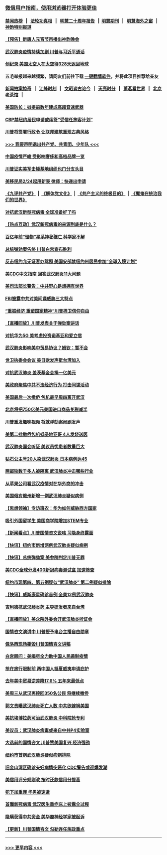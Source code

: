 ### [微信用户指南，使用浏览器打开体验更佳](https://github.com/gfw-breaker/banned-news1/blob/master/indexes/wechat-guide.md?t=0)
#### [禁闻热榜](热点新闻.md?t=0)  &nbsp;&nbsp;|&nbsp;&nbsp; [法轮功真相](https://github.com/gfw-breaker/truth/blob/master/README.md?t=0) &nbsp;&nbsp;|&nbsp;&nbsp; [明慧二十周年报告](https://github.com/gfw-breaker/mh-reports/blob/master/README.md?t=0) &nbsp;&nbsp;|&nbsp;&nbsp;[明慧期刊](https://github.com/gfw-breaker/mh-qikan) &nbsp;&nbsp;|&nbsp;&nbsp; [明慧海外之窗](https://github.com/gfw-breaker/mh-news/blob/master/README.md?t=0) &nbsp;&nbsp;|&nbsp;&nbsp; [神韵特别报道](https://github.com/gfw-breaker/mh-news/blob/master/shenyun.md?t=0)
#### [【预告】新唐人元宵节再播出神韵晚会](../pages/nsc412/n11843192.md?t=02072144) 
#### [武汉肺炎疫情持续加剧 川普与习近平通话](../pages/nsc412/n11851613.md?t=02072144) 
#### [创纪录 美国太空人在太空待328天返回地球](../pages/nsc412/n11851266.md?t=02072144) 
#### 五毛举报越来越频繁，请网友们前往下载 [一键翻墙软件](https://github.com/gfw-breaker/ssr-accounts)，并将此项目推荐给亲友
#### [新闻拍案惊奇](https://github.com/gfw-breaker/banned-news1/blob/master/pages/link4.md) &nbsp;&nbsp;|&nbsp;&nbsp; [江峰时刻](https://github.com/gfw-breaker/banned-news1/blob/master/pages/link4.md) &nbsp;&nbsp;|&nbsp;&nbsp; [文昭谈古论今](https://github.com/gfw-breaker/banned-news1/blob/master/pages/link4.md) &nbsp;&nbsp;|&nbsp;&nbsp; [天亮时分](https://github.com/gfw-breaker/banned-news1/blob/master/pages/link4.md) &nbsp;&nbsp;|&nbsp;&nbsp; [萧茗看世界](https://github.com/gfw-breaker/banned-news1/blob/master/pages/link4.md) &nbsp;&nbsp;|&nbsp;&nbsp; [北京老茶馆](https://github.com/gfw-breaker/banned-news1/blob/master/pages/link4.md) &nbsp;&nbsp;|&nbsp;&nbsp; 
#### [美国防长：拟提前数年建成高超音速武器](../pages/nsc412/n11850959.md?t=02072144) 
#### [CBP禁纽约居民申请或续签“受信任旅客计划”](../pages/nsc412/n11850857.md?t=02072144) 
#### [川普将签署行政令 让联邦建筑重现古典风格](../pages/nsc412/n11850654.md?t=02072144) 
#### [>>> 我要声明退出共产党、共青团、少年队 <<<](https://github.com/begood0513/goodnews/blob/master/quit/letter.md) 
#### [中国疫情严峻 受影响奢侈和高档品牌一览](../pages/nsc412/n11850319.md?t=02072144) 
#### [川普证实美军击毙基地组织也门分支头目](../pages/nsc412/n11850383.md?t=02072144) 
#### [美移民局2/24起用新表 律师：快递出申请](../pages/nsc412/n11848220.md?t=02072144) 
#### [《九评共产党》](https://github.com/begood0513/9ping.md/blob/master/README.md) &nbsp;|&nbsp; [《解体党文化》](../../../../jtdwh.md/blob/master/README.md)  &nbsp;|&nbsp; [《共产主义的终极目的》](../../../../gczydzjmd.md/blob/master/README.md) &nbsp;|&nbsp; [《魔鬼在统治我们的世界》](../../../../mgztzwmdsj.md/blob/master/README.md) 
#### [对抗武汉新型冠病毒 全球准备好了吗](../pages/nsc412/n11850142.md?t=02072144) 
#### [【热点互动】武汉新冠病毒的来源到底是什么？](../pages/nsc412/n11849749.md?t=02072144) 
#### [百亿年前“怪物”星系神秘骤亡 科学家不解](../pages/nsc412/n11849863.md?t=02072144) 
#### [总统弹劾案告终 川普白宫宣布胜利](../pages/nsc412/n11849985.md?t=02072144) 
#### [反击纽约允无证客办驾照  美国安部禁纽约州居民参加“全球入境计划”](../pages/nsc412/n11849828.md?t=02072144) 
#### [美CDC中文指南 回答武汉肺炎11大问题](../pages/nsc412/n11849703.md?t=02072144) 
#### [美司法部长警告：中共野心是想拥有世界](../pages/nsc412/n11849769.md?t=02072144) 
#### [FBI披露中共对美间谍威胁三大特点](../pages/nsc412/n11849700.md?t=02072144) 
#### [“重振经济 重塑国家精神”川普捍卫信仰自由](../pages/nsc412/n11849641.md?t=02072144) 
#### [【直播回放】川普发表关于弹劾案讲话](../pages/nsc412/n11849472.md?t=02072144) 
#### [对抗华为5G 美考虑投资诺基亚和爱立信](../pages/nsc412/n11849510.md?t=02072144) 
#### [武汉肺炎影响美中贸易协议？姆钦：暂不会](../pages/nsc412/n11849497.md?t=02072144) 
#### [世卫执委会会议 美日欧发声挺台湾加入](../pages/nsc412/n11849433.md?t=02072144) 
#### [对抗武汉肺炎 盖茨基金会捐一亿美元](../pages/nsc412/n11848953.md?t=02072144) 
#### [美政府聚焦中共不法经济行为 打击间谍活动](../pages/nsc412/n11849322.md?t=02072144) 
#### [美国最后一次撤侨 包机最早周四离开武汉](../pages/nsc412/n11849395.md?t=02072144) 
#### [北京将把750亿美元美国进口商品关税减半](../pages/nsc412/n11848896.md?t=02072144) 
#### [川普重发趣味视频 将就弹劾案闹剧发声](../pages/nsc412/n11848715.md?t=02072144) 
#### [美第二批撤侨包机抵圣地亚哥 4人发烧送医](../pages/nsc412/n11847923.md?t=02072144) 
#### [武汉肺炎国会听证 美议员忧患者数量巨大](../pages/nsc412/n11844851.md?t=02072144) 
#### [钻石公主号20人染武汉肺炎 日本病例达45](../pages/nsc412/n11847823.md?t=02072144) 
#### [两邮轮数千多人被隔离 武汉肺炎冲击哪些行业](../pages/nsc412/n11847456.md?t=02072144) 
#### [从苹果公司看武汉疫情对在华外商的冲击](../pages/nsc412/n11847586.md?t=02072144) 
#### [美国俄亥俄州新增一例武汉肺炎疑似病例](../pages/nsc412/n11847714.md?t=02072144) 
#### [【思想领袖】专访班农：华为如何威胁西方国家](../pages/nsc412/n11847306.md?t=02072144) 
#### [吸引外国留学生 美国商学院增加STEM专业](../pages/nsc412/n11847417.md?t=02072144) 
#### [【新闻看点】川普国情咨文说啥 习隐身终露面](../pages/nsc412/n11847016.md?t=02072144) 
#### [【快讯】纽约市新增两例武汉肺炎疑似病例](../pages/nsc412/n11847250.md?t=02072144) 
#### [【快讯】总统弹劾案 美参院判定川普无罪](../pages/nsc412/n11847316.md?t=02072144) 
#### [美CDC全球分发400新冠病毒测试盒 加速筛查](../pages/nsc412/n11847260.md?t=02072144) 
#### [纽约市现第四、第五例疑似“武汉肺炎”   第二例疑似排除](../pages/nsc412/n11847332.md?t=02072144) 
#### [【快讯】威斯康星确诊首例 全美12例武汉肺炎](../pages/nsc412/n11847162.md?t=02072144) 
#### [吉利德抗武汉肺炎药 主导研发者来自台湾](../pages/nsc412/n11847064.md?t=02072144) 
#### [【直播回放】美众院外委会开武汉肺炎听证会](../pages/nsc412/n11846727.md?t=02072144) 
#### [国情咨文演讲中 川普授予电台主播自由勋章](../pages/nsc412/n11846815.md?t=02072144) 
#### [佩洛西现场撕毁川普国情咨文讲稿](../pages/nsc412/n11846724.md?t=02072144) 
#### [白宫顾问：美竭尽全力助中国人民遏制疫情](../pages/nsc412/n11846756.md?t=02072144) 
#### [抢在旅行限制前 两中国人抵夏威夷申请庇护](../pages/nsc412/n11846866.md?t=02072144) 
#### [去年美中贸易逆差降17.6% 五年来最低点](../pages/nsc412/n11846755.md?t=02072144) 
#### [美周三从武汉再接回350名公民 将继续撤侨](../pages/nsc412/n11846705.md?t=02072144) 
#### [郭文贵曝武汉肺炎死亡人数 中共欲嫁祸美国](../pages/nsc412/n11846240.md?t=02072144) 
#### [美抗埃博拉药可治武汉肺炎 中科院抢专利](../pages/nsc412/n11846409.md?t=02072144) 
#### [美议员：武汉肺炎病毒或来自中共P4实验室](../pages/nsc412/n11846043.md?t=02072144) 
#### [大选前的国情咨文 川普赞美国复兴 经济强劲](../pages/nsc412/n11845526.md?t=02072144) 
#### [纽约市首例武汉肺炎疑似病例排除](../pages/nsc412/n11844989.md?t=02072144) 
#### [旧金山湾区确诊夫妇病情突恶化 CDC警告或迎爆发潮](../pages/nsc412/n11845730.md?t=02072144) 
#### [美信用评分规则改  按时还款信用分提高](../pages/nsc412/n11845488.md?t=02072144) 
#### [犯下加重罪 华男被速遣](../pages/nsc412/n11845476.md?t=02072144) 
#### [首曝新冠病毒 武汉医生重症床上披露全过程](../pages/nsc412/n11845150.md?t=02072144) 
#### [隐瞒获得中共资金 美华裔神经学家被起诉](../pages/nsc412/n11844879.md?t=02072144) 
#### [【更新】川普国情咨文 勾勒连任施政重点](../pages/nsc412/n11845223.md?t=02072144) 

----
#### [ >>> 更早内容 <<< ](../indexes/nsc412-earlier.md)
